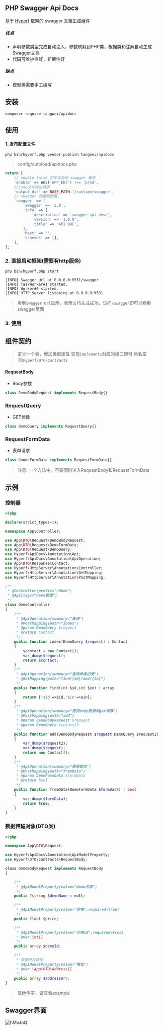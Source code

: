 ## PHP Swagger Api Docs
 基于 [Hyperf](https://github.com/hyperf/hyperf) 框架的 swagger 文档生成组件

##### 优点
- 声明参数类型完成自动注入，参数映射到PHP类，根据类和注解自动生成Swagger文档
- 代码可维护性好，扩展性好 

##### 缺点
- 模型类需要手工编写

## 安装

```
composer require tangwei/apidocs
```
## 使用

#### 1. 发布配置文件

```bash
php bin/hyperf.php vendor:publish tangwei/apidocs
```
> config/autoload/apidocs.php
```php
return [
    // enable false 将不会启动 swagger 服务
    'enable' => env('APP_ENV') !== 'prod',
    //json文件输出目录
    'output_dir' => BASE_PATH.'/runtime/swagger',
    // swagger 的基础配置
    'swagger' => [
        'swagger' => '2.0',
        'info' => [
            'description' => 'swagger api desc',
            'version' => '1.0.0',
            'title' => 'API DOC',
        ],
        'host' => '',
        'schemes' => [],
    ],
];
```

### 2. 直接启动框架(需要有http服务)
```shell script
php bin/hyperf.php start

[INFO] Swagger Url at 0.0.0.0:9531/swagger
[INFO] TaskWorker#1 started.
[INFO] Worker#0 started.
[INFO] HTTP Server listening at 0.0.0.0:9531
```
> 看到`Swagger Url`显示，表示文档生成成功，访问`/swagger`即可以看到swagger页面


### 3. 使用

## 组件契约
> 定义一个类，增加类型属性 实现`implements`对应的接口即可
> 命名空间:`Hyperf\DTO\Contracts`
#### RequestBody
- Body参数
```php
class DemoBodyRequest implements RequestBody{}
```
### RequestQuery
- GET参数
```php
class DemoQuery implements RequestQuery{}
```
### RequestFormData
- 表单请求
```php
class GoodsFormData implements RequestFormData{}
```
> 注意: 一个方法中，不要同时注入RequestBody和RequestFormData

## 示例
### 控制器
```php
<?php

declare(strict_types=1);

namespace App\Controller;

use App\DTO\Request\DemoBodyRequest;
use App\DTO\Request\DemoFormData;
use App\DTO\Request\DemoQuery;
use Hyperf\ApiDocs\Annotation\Api;
use Hyperf\ApiDocs\Annotation\ApiOperation;
use App\DTO\Response\Contact;
use Hyperf\HttpServer\Annotation\Controller;
use Hyperf\HttpServer\Annotation\GetMapping;
use Hyperf\HttpServer\Annotation\PostMapping;

/**
 * @Controller(prefix="/demo")
 * @Api(tags="demo管理")
 */
class DemoController
{
    /**
     * @ApiOperation(summary="查询")
     * @PostMapping(path="index")
     * @param DemoQuery $request
     * @return Contact
     */
    public function index(DemoQuery $request) : Contact
    {
        $contact = new Contact();
        var_dump($request);
        return $contact;
    }
    /**
     * @ApiOperation(summary="查询单条记录")
     * @GetMapping(path="find/{id}/and/{in}")
     */
    public function find(int $id,int $in) : array
    {
        return ['$id'=>$id,'$in'=>$in];
    }
    /**
     * @ApiOperation(summary="提交body数据和get参数")
     * @PostMapping(path="add")
     * @param DemoBodyRequest $request
     * @param DemoQuery $request2
     */
    public function add(DemoBodyRequest $request,DemoQuery $request2) :Contact
    {
        var_dump($request2);
        var_dump($request);
        return new Contact();
    }
    /**
     * @ApiOperation(summary="表单提交")
     * @PostMapping(path="fromData")
     * @param DemoFormData $formData
     * @return bool
     */
    public function fromData(DemoFormData $formData) : bool
    {
        var_dump($formData);
        return true;
    }
}
```
### 数据传输对象(DTO类)
```php
<?php

namespace App\DTO\Request;

use Hyperf\ApiDocs\Annotation\ApiModelProperty;
use Hyperf\DTO\Contracts\RequestBody;

class DemoBodyRequest implements RequestBody
{

    /**
     * @ApiModelProperty(value="demo名称")
     */
    public ?string $demoName = null;

    /**
     * @ApiModelProperty(value="价格",required=true)
     */
    public float $price;

    /**
     * @ApiModelProperty(value="示例id",required=true)
     * @var int[]
     */
    public array $demoId;

    /**
     * 需要绝对路径
     * @ApiModelProperty(value="地址")
     * @var \App\DTO\Address[]
     */
    public array $addressArr;
}
```
> 其他例子，请查看example
## Swagger界面
![hMvJnQ](https://gitee.com/tw666/source/raw/master/img/swagger.png)

